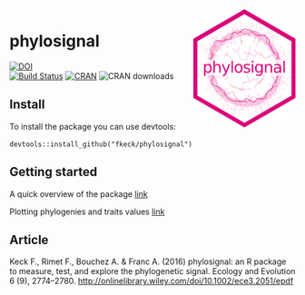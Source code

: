 <img src="man/figures/phylosignal.png" width="180" align="right" />

# phylosignal

[![DOI](https://zenodo.org/badge/17973/fkeck/phylosignal.svg)](https://zenodo.org/badge/latestdoi/17973/fkeck/phylosignal)
<br/>
[![Build Status](https://travis-ci.org/fkeck/phylosignal.png?branch=master)](https://travis-ci.org/fkeck/phylosignal)
[![CRAN](https://www.r-pkg.org/badges/version/phylosignal)](https://cran.r-project.org/web/packages/phylosignal)
![CRAN downloads](https://cranlogs.r-pkg.org/badges/grand-total/phylosignal)

## Install

To install the package you can use devtools:

    devtools::install_github("fkeck/phylosignal")

## Getting started
A quick overview of the package [link](http://www.francoiskeck.fr/phylosignal/demo_general.html)

Plotting phylogenies and traits values [link](http://www.francoiskeck.fr/phylosignal/demo_plots.html)


## Article
Keck F., Rimet F., Bouchez A. & Franc A. (2016) phylosignal: an R package to measure, test, and explore the phylogenetic signal. Ecology and Evolution 6 (9), 2774–2780. http://onlinelibrary.wiley.com/doi/10.1002/ece3.2051/epdf
